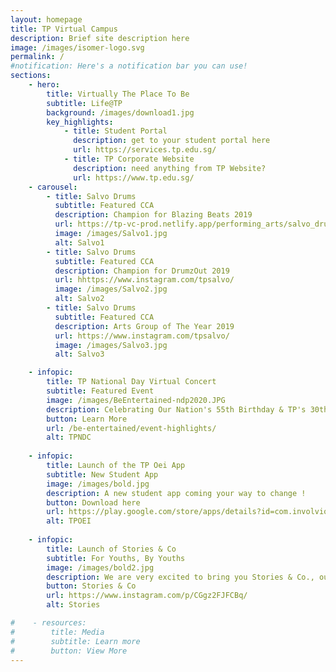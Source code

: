 ```yaml
---
layout: homepage
title: TP Virtual Campus
description: Brief site description here
image: /images/isomer-logo.svg
permalink: /
#notification: Here's a notification bar you can use!
sections:
    - hero:
        title: Virtually The Place To Be
        subtitle: Life@TP
        background: /images/download1.jpg
        key_highlights:
            - title: Student Portal
              description: get to your student portal here
              url: https://services.tp.edu.sg/
            - title: TP Corporate Website
              description: need anything from TP Website?
              url: https://www.tp.edu.sg/
    - carousel:
        - title: Salvo Drums
          subtitle: Featured CCA
          description: Champion for Blazing Beats 2019
          url: https://tp-vc-prod.netlify.app/performing_arts/salvo_drums/
          image: /images/Salvo1.jpg  
          alt: Salvo1
        - title: Salvo Drums
          subtitle: Featured CCA
          description: Champion for DrumzOut 2019
          url: hhttps://www.instagram.com/tpsalvo/
          image: /images/Salvo2.jpg
          alt: Salvo2
        - title: Salvo Drums
          subtitle: Featured CCA
          description: Arts Group of The Year 2019
          url: https://www.instagram.com/tpsalvo/
          image: /images/Salvo3.jpg
          alt: Salvo3

    - infopic:
        title: TP National Day Virtual Concert
        subtitle: Featured Event
        image: /images/BeEntertained-ndp2020.JPG
        description: Celebrating Our Nation's 55th Birthday & TP's 30th Anniversary!
        button: Learn More
        url: /be-entertained/event-highlights/
        alt: TPNDC
        
    - infopic:
        title: Launch of the TP Oei App
        subtitle: New Student App
        image: /images/bold.jpg
        description: A new student app coming your way to change !
        button: Download here
        url: https://play.google.com/store/apps/details?id=com.involvio.tpoei.src
        alt: TPOEI
    
    - infopic:
        title: Launch of Stories & Co
        subtitle: For Youths, By Youths
        image: /images/bold2.jpg
        description: We are very excited to bring you Stories & Co., our very own news portal that features stories for youths, by youths! Just click 🖱 on the link below to watch the first story!
        button: Stories & Co
        url: https://www.instagram.com/p/CGgz2FJFCBq/
        alt: Stories

#    - resources:
#        title: Media
#        subtitle: Learn more
#        button: View More
---
```

